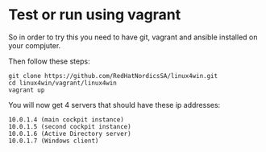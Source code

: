 # Test or run using vagrant

So in order to try this you need to have git, vagrant and ansible installed on your compjuter.

Then follow these steps:

```
git clone https://github.com/RedHatNordicsSA/linux4win.git
cd linux4win/vagrant/linux4win
vagrant up
```

You will now get 4 servers that should have these ip addresses:

```
10.0.1.4 (main cockpit instance)
10.0.1.5 (second cockpit instance)
10.0.1.6 (Active Directory server)
10.0.1.7 (Windows client)
```
